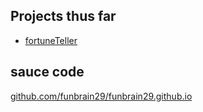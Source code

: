 ## Projects thus far

* [fortuneTeller](https://funbrain29.github.io/fortuneTeller/src)

## sauce code

[github.com/funbrain29/funbrain29.github.io](https://github.com/funbrain29/funbrain29.github.io)
